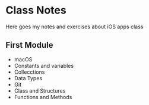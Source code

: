 # Class Notes

Here goes my notes and exercises about iOS apps class

## First Module
- macOS
- Constants and variables
- Collecctions
- Data Types
- Git
- Class and Structures
- Functions and Methods
